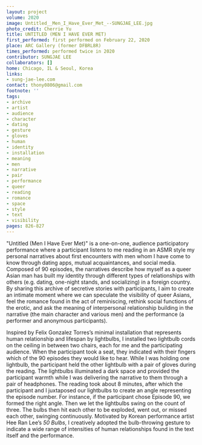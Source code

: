 ```yaml
---
layout: project
volume: 2020
image: Untitled__Men_I_Have_Ever_Met_--SUNGJAE_LEE.jpg
photo_credit: Cherrie Yu
title: UNTITLED (MEN I HAVE EVER MET)
first_performed: first performed on February 22, 2020
place: ARC Gallery (former DFBRL8R)
times_performed: performed twice in 2020
contributor: SUNGJAE LEE
collaborators: []
home: Chicago, IL & Seoul, Korea
links:
- sung-jae-lee.com
contact: thony0806@gmail.com
footnote: ''
tags:
- archive
- artist
- audience
- character
- dating
- gesture
- gloves
- human
- identity
- installation
- meaning
- men
- narrative
- pair
- performance
- queer
- reading
- romance
- space
- style
- text
- visibility
pages: 826-827
---
```



"Untitled (Men I Have Ever Met)" is a one-on-one, audience participatory performance where a participant listens to me reading in an ASMR style my personal narratives about first encounters with men whom I have come to know through dating apps, mutual acquaintances, and social media. Composed of 90 episodes, the narratives describe how myself as a queer Asian man has built my identity through different types of relationships with others (e.g. dating, one-night stands, and socializing) in a foreign country. By sharing this archive of secretive stories with participants, I aim to create an intimate moment where we can speculate the visibility of queer Asians, feel the romance found in the act of reminiscing, rethink social functions of the erotic, and ask the meaning of interpersonal relationship building in the narrative (the main character and various men) and the performance (a performer and anonymous participants).

Inspired by Felix Gonzalez Torres’s minimal installation that represents human relationship and lifespan by lightbulbs, I installed two lightbulb cords on the ceiling in between two chairs, each for me and the participating audience. When the participant took a seat, they indicated with their fingers which of the 90 episodes they would like to hear. While I was holding one lightbulb, the participant held the other lightbulb with a pair of gloves during the reading. The lightbulbs illuminated a dark space and provided the participant warmth while I was delivering the narrative to them through a pair of headphones. The reading took about 8 minutes, after which the participant and I juxtaposed our lightbulbs to create an angle representing the episode number. For instance, if the participant chose Episode 90, we formed the right angle. Then we let the lightbulbs swing on the count of three. The bulbs then hit each other to be exploded, went out, or missed each other, swinging continuously. Motivated by Korean performance artist Hee Ran Lee’s *50 Bulbs*, I creatively adopted the bulb-throwing gesture to indicate a wide range of intensities of human relationships found in the text itself and the performance.
